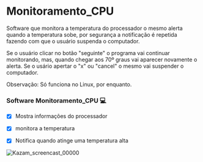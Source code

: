 # Monitoramento_CPU
Software que monitora a temperatura do processador o mesmo alerta quando a temperatura sobe, por segurança a notificação é repetida fazendo com que o usuário suspenda o computador.


Se o usuário clicar no botão "seguinte" o programa vai continuar monitorando, mas, quando chegar aos 70º graus vai aparecer novamente o alerta.
Se o usário apertar o "x" ou "cancel" o mesmo vai suspender o computador.

Observação: Só funciona no Linux, por enquanto.


### Software Monitoramento_CPU :computer:

- [x] Mostra informações do processador
- [x] monitora a temperatura
- [x] Notifica quando atinge uma temperatura alta


![Kazam_screencast_00000](https://user-images.githubusercontent.com/34611785/103446602-7e4c7780-4c4f-11eb-958a-bcb981d8cb83.gif)

